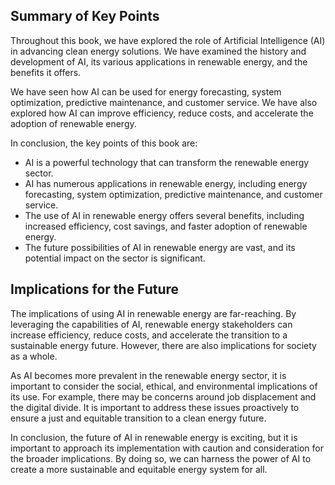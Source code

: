 
Summary of Key Points
---------------------

Throughout this book, we have explored the role of Artificial Intelligence (AI) in advancing clean energy solutions. We have examined the history and development of AI, its various applications in renewable energy, and the benefits it offers.

We have seen how AI can be used for energy forecasting, system optimization, predictive maintenance, and customer service. We have also explored how AI can improve efficiency, reduce costs, and accelerate the adoption of renewable energy.

In conclusion, the key points of this book are:

* AI is a powerful technology that can transform the renewable energy sector.
* AI has numerous applications in renewable energy, including energy forecasting, system optimization, predictive maintenance, and customer service.
* The use of AI in renewable energy offers several benefits, including increased efficiency, cost savings, and faster adoption of renewable energy.
* The future possibilities of AI in renewable energy are vast, and its potential impact on the sector is significant.

Implications for the Future
---------------------------

The implications of using AI in renewable energy are far-reaching. By leveraging the capabilities of AI, renewable energy stakeholders can increase efficiency, reduce costs, and accelerate the transition to a sustainable energy future. However, there are also implications for society as a whole.

As AI becomes more prevalent in the renewable energy sector, it is important to consider the social, ethical, and environmental implications of its use. For example, there may be concerns around job displacement and the digital divide. It is important to address these issues proactively to ensure a just and equitable transition to a clean energy future.

In conclusion, the future of AI in renewable energy is exciting, but it is important to approach its implementation with caution and consideration for the broader implications. By doing so, we can harness the power of AI to create a more sustainable and equitable energy system for all.